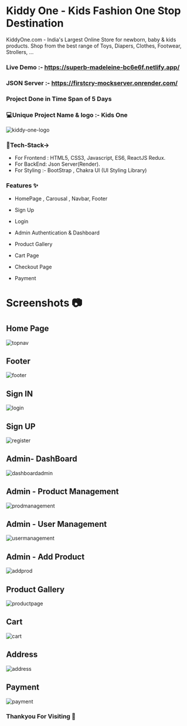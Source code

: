 # Kiddy One - Kids Fashion One Stop Destination

KiddyOne.com - India's Largest Online Store for newborn, 
baby & kids products. Shop from the best range of Toys, Diapers, Clothes, Footwear, Strollers, ...

### Live Demo :- https://superb-madeleine-bc6e6f.netlify.app/
### JSON Server :- https://firstcry-mockserver.onrender.com/

### Project Done in Time Span of 5 Days

### 💻Unique Project Name & logo :- Kids One
![kiddy-one-logo](https://user-images.githubusercontent.com/115460357/221510328-744fa7ea-52f9-487c-88c6-cd9081c89807.png)

### 💫Tech-Stack-> 
* For Frontend : HTML5, CSS3, Javascript, ES6, ReactJS Redux. 
* For BackEnd: Json Server(Render). 
* For Styling :- BootStrap , Chakra UI (UI Styling Library)

### Features ✨
* HomePage , Carousal , Navbar, Footer

* Sign Up
 
* Login

* Admin Authentication & Dashboard

* Product Gallery

* Cart Page

* Checkout Page

* Payment


# Screenshots 📷

## Home Page
![topnav](https://user-images.githubusercontent.com/115460357/221512270-07b6f7d6-5b94-4884-aa74-3afaa85e128e.png)

## Footer
![footer](https://user-images.githubusercontent.com/115460357/221512381-1d470c3f-c0ad-427b-9f1a-468dfffaa183.png)

## Sign IN
![login](https://user-images.githubusercontent.com/115460357/221512465-7e76141f-ce68-481d-be0a-792e9dd7d6bf.png)

## Sign UP
![register](https://user-images.githubusercontent.com/115460357/221512510-9f1c2de6-9ec6-4718-a8df-282bd45ec548.png)

## Admin- DashBoard
![dashboardadmin](https://user-images.githubusercontent.com/115460357/221512982-c32a5539-cc0a-4f82-b25c-6a561e022282.png)

## Admin - Product Management
![prodmanagement](https://user-images.githubusercontent.com/115460357/221513085-d1531923-d1c3-4ec7-a9e3-d8803a515d48.png)

## Admin - User Management
![usermanagement](https://user-images.githubusercontent.com/115460357/221513170-ead656cd-5b3d-4538-b513-515420e549ce.png)


## Admin - Add Product
![addprod](https://user-images.githubusercontent.com/115460357/221513254-d708c24f-b914-42b0-b303-1a14e1095ba1.png)

## Product Gallery
![productpage](https://user-images.githubusercontent.com/115460357/221512574-beb44b13-2892-42f6-8415-420585d2f1f7.png)

## Cart
![cart](https://user-images.githubusercontent.com/115460357/221512636-995cd53d-6d3a-40d2-9c43-bc893b60614a.png)

## Address
![address](https://user-images.githubusercontent.com/115460357/221512760-d285fe56-07a4-499e-bf17-ddabfae38591.png)

## Payment
![payment](https://user-images.githubusercontent.com/115460357/221512839-c4305749-3d0f-460d-aa80-a4ccc11ef6ff.png)
 
 ### Thankyou For Visiting 🙂
